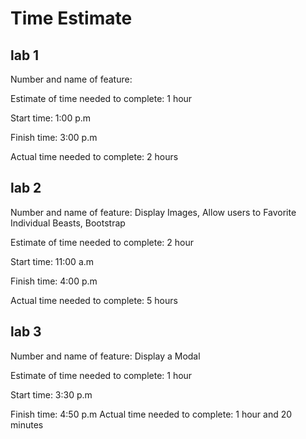 # Time Estimate

## lab 1

Number and name of feature:

Estimate of time needed to complete: 1 hour

Start time: 1:00 p.m

Finish time: 3:00 p.m

Actual time needed to complete: 2 hours

## lab 2

Number and name of feature: Display Images, Allow users to Favorite Individual Beasts, Bootstrap

Estimate of time needed to complete: 2 hour

Start time: 11:00 a.m

Finish time: 4:00 p.m

Actual time needed to complete: 5 hours

## lab 3

Number and name of feature: Display a Modal

Estimate of time needed to complete: 1 hour

Start time: 3:30 p.m

Finish time: 4:50 p.m
Actual time needed to complete: 1 hour and 20 minutes
